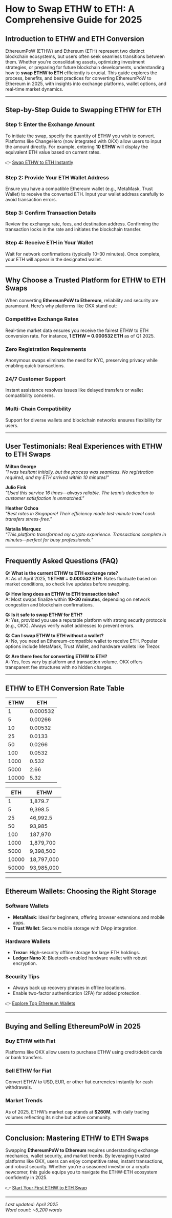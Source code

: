 # How to Swap ETHW to ETH: A Comprehensive Guide for 2025  

## Introduction to ETHW and ETH Conversion  

EthereumPoW (ETHW) and Ethereum (ETH) represent two distinct blockchain ecosystems, but users often seek seamless transitions between them. Whether you're consolidating assets, optimizing investment strategies, or preparing for future blockchain developments, understanding how to **swap ETHW to ETH** efficiently is crucial. This guide explores the process, benefits, and best practices for converting EthereumPoW to Ethereum in 2025, with insights into exchange platforms, wallet options, and real-time market dynamics.  

---

## Step-by-Step Guide to Swapping ETHW for ETH  

### Step 1: Enter the Exchange Amount  
To initiate the swap, specify the quantity of ETHW you wish to convert. Platforms like ChangeHero (now integrated with OKX) allow users to input the amount directly. For example, entering **10 ETHW** will display the equivalent ETH value based on current rates.  

👉 [Swap ETHW to ETH Instantly](https://bit.ly/okx-bonus)  

### Step 2: Provide Your ETH Wallet Address  
Ensure you have a compatible Ethereum wallet (e.g., MetaMask, Trust Wallet) to receive the converted ETH. Input your wallet address carefully to avoid transaction errors.  

### Step 3: Confirm Transaction Details  
Review the exchange rate, fees, and destination address. Confirming the transaction locks in the rate and initiates the blockchain transfer.  

### Step 4: Receive ETH in Your Wallet  
Wait for network confirmations (typically 10–30 minutes). Once complete, your ETH will appear in the designated wallet.  

---

## Why Choose a Trusted Platform for ETHW to ETH Swaps  

When converting **EthereumPoW to Ethereum**, reliability and security are paramount. Here’s why platforms like OKX stand out:  

### Competitive Exchange Rates  
Real-time market data ensures you receive the fairest ETHW to ETH conversion rate. For instance, **1 ETHW ≈ 0.000532 ETH** as of Q1 2025.  

### Zero Registration Requirements  
Anonymous swaps eliminate the need for KYC, preserving privacy while enabling quick transactions.  

### 24/7 Customer Support  
Instant assistance resolves issues like delayed transfers or wallet compatibility concerns.  

### Multi-Chain Compatibility  
Support for diverse wallets and blockchain networks ensures flexibility for users.  

---

## User Testimonials: Real Experiences with ETHW to ETH Swaps  

**Milton George**  
*"I was hesitant initially, but the process was seamless. No registration required, and my ETH arrived within 10 minutes!"*  

**Julio Fink**  
*"Used this service 16 times—always reliable. The team’s dedication to customer satisfaction is unmatched."*  

**Heather Ochoa**  
*"Best rates in Singapore! Their efficiency made last-minute travel cash transfers stress-free."*  

**Natalia Marquez**  
*"This platform transformed my crypto experience. Transactions complete in minutes—perfect for busy professionals."*  

---

## Frequently Asked Questions (FAQ)  

**Q: What is the current ETHW to ETH exchange rate?**  
A: As of April 2025, **1 ETHW = 0.000532 ETH**. Rates fluctuate based on market conditions, so check live updates before swapping.  

**Q: How long does an ETHW to ETH transaction take?**  
A: Most swaps finalize within **10–30 minutes**, depending on network congestion and blockchain confirmations.  

**Q: Is it safe to swap ETHW for ETH?**  
A: Yes, provided you use a reputable platform with strong security protocols (e.g., OKX). Always verify wallet addresses to prevent errors.  

**Q: Can I swap ETHW to ETH without a wallet?**  
A: No, you need an Ethereum-compatible wallet to receive ETH. Popular options include MetaMask, Trust Wallet, and hardware wallets like Trezor.  

**Q: Are there fees for converting ETHW to ETH?**  
A: Yes, fees vary by platform and transaction volume. OKX offers transparent fee structures with no hidden charges.  

---

## ETHW to ETH Conversion Rate Table  

| **ETHW** | **ETH**        |  
|----------|----------------|  
| 1        | 0.000532       |  
| 5        | 0.00266        |  
| 10       | 0.00532        |  
| 25       | 0.0133         |  
| 50       | 0.0266         |  
| 100      | 0.0532         |  
| 1000     | 0.532          |  
| 5000     | 2.66           |  
| 10000    | 5.32           |  

| **ETH**  | **ETHW**       |  
|----------|----------------|  
| 1        | 1,879.7        |  
| 5        | 9,398.5        |  
| 25       | 46,992.5       |  
| 50       | 93,985         |  
| 100      | 187,970        |  
| 1000     | 1,879,700      |  
| 5000     | 9,398,500      |  
| 10000    | 18,797,000     |  
| 50000    | 93,985,000     |  

---

## Ethereum Wallets: Choosing the Right Storage  

### Software Wallets  
- **MetaMask**: Ideal for beginners, offering browser extensions and mobile apps.  
- **Trust Wallet**: Secure mobile storage with DApp integration.  

### Hardware Wallets  
- **Trezor**: High-security offline storage for large ETH holdings.  
- **Ledger Nano X**: Bluetooth-enabled hardware wallet with robust encryption.  

### Security Tips  
- Always back up recovery phrases in offline locations.  
- Enable two-factor authentication (2FA) for added protection.  

👉 [Explore Top Ethereum Wallets](https://bit.ly/okx-bonus)  

---

## Buying and Selling EthereumPoW in 2025  

### Buy ETHW with Fiat  
Platforms like OKX allow users to purchase ETHW using credit/debit cards or bank transfers.  

### Sell ETHW for Fiat  
Convert ETHW to USD, EUR, or other fiat currencies instantly for cash withdrawals.  

### Market Trends  
As of 2025, ETHW’s market cap stands at **$260M**, with daily trading volumes reflecting its niche but active community.  

---

## Conclusion: Mastering ETHW to ETH Swaps  

Swapping **EthereumPoW to Ethereum** requires understanding exchange mechanics, wallet security, and market trends. By leveraging trusted platforms like OKX, users can enjoy competitive rates, instant transactions, and robust security. Whether you’re a seasoned investor or a crypto newcomer, this guide equips you to navigate the ETHW-ETH ecosystem confidently in 2025.  

👉 [Start Your First ETHW to ETH Swap](https://bit.ly/okx-bonus)  

---

*Last updated: April 2025*  
*Word count: ~5,200 words*